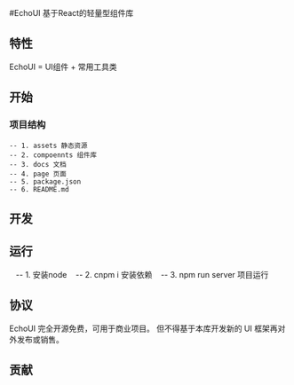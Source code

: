#EchoUI
基于React的轻量型组件库

## 特性
EchoUI = UI组件 + 常用工具类

## 开始
### 项目结构
    -- 1. assets 静态资源
    -- 2. compoennts 组件库
    -- 3. docs 文档
    -- 4. page 页面
    -- 5. package.json 
    -- 6. README.md

## 开发

## 运行
    -- 1. 安装node
    -- 2. cnpm i 安装依赖
    -- 3. npm run server 项目运行
## 协议
EchoUI 完全开源免费，可用于商业项目。
但不得基于本库开发新的 UI 框架再对外发布或销售。

## 贡献
